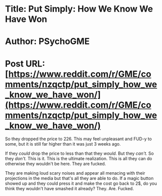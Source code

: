 # Title: Put Simply: How We Know We Have Won
# Author: PSychoGME
# Post URL: [https://www.reddit.com/r/GME/comments/nzqctp/put_simply_how_we_know_we_have_won/](https://www.reddit.com/r/GME/comments/nzqctp/put_simply_how_we_know_we_have_won/)


So they dropped the price to 226. This may feel unpleasant and FUD-y to some, but it is still far higher than it was just 3 weeks ago. 

If they *could* drop the price to less than that they *would.* But they *can't.* So they *don't.* This is it. This is the ultimate realization. This is all they can do otherwise they wouldn't be here. They are fucked.

They are making loud scary noises and appear all menacing with their projections in the media but that's all they are able to do. If a magic button showed up and they could press it and make the cost go back to 2$, do you think they wouldn't have smashed it already? They. Are. Fucked.